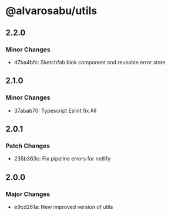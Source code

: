 # @alvarosabu/utils

## 2.2.0

### Minor Changes

- d7ba4bfc: Sketchfab blok component and reusable error state

## 2.1.0

### Minor Changes

- 37abab70: Typescript Eslint fix All

## 2.0.1

### Patch Changes

- 235b363c: Fix pipeline errors for netlify

## 2.0.0

### Major Changes

- e9cd261a: New improved version of utils

